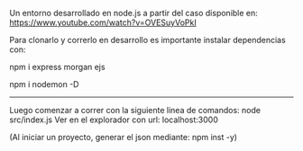 Un entorno desarrollado en node.js a partir del caso disponible en: https://www.youtube.com/watch?v=OVESuyVoPkI

Para clonarlo y correrlo en desarrollo es importante instalar dependencias con:

npm i express morgan ejs

npm i nodemon -D

----
Luego comenzar a correr con la siguiente linea de comandos:
node src/index.js 
Ver en el explorador con url: localhost:3000

(Al iniciar un proyecto, generar el json mediante:   npm inst -y)
